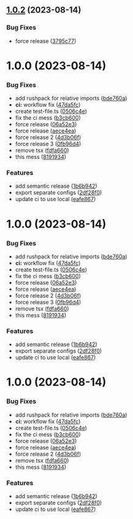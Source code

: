## [1.0.2](https://github.com/crealgo/hotcakes-eslint-config/compare/v1.0.1...v1.0.2) (2023-08-14)


### Bug Fixes

* force release ([3795c77](https://github.com/crealgo/hotcakes-eslint-config/commit/3795c779a9359c98e377b4b68adf04bf7d5c8d4d))

# 1.0.0 (2023-08-14)


### Bug Fixes

* add rushpack for relative imports ([bde760a](https://github.com/crealgo/hotcakes-eslint-config/commit/bde760ab726f9107c599ccc4be437c13093b7523))
* **ci:** workflow fix ([47da5fc](https://github.com/crealgo/hotcakes-eslint-config/commit/47da5fcb80412025fe016fe8d33644dba7c55e49))
* create test-file.ts ([0506c4e](https://github.com/crealgo/hotcakes-eslint-config/commit/0506c4edebeb7b2eb65390db517169df7121fd84))
* fix the ci mess ([b3cb600](https://github.com/crealgo/hotcakes-eslint-config/commit/b3cb600b1d84bf2ae44d708d65d9b34dd993c475))
* force release ([06a52e3](https://github.com/crealgo/hotcakes-eslint-config/commit/06a52e3a5dcaef8843fa4a48e88ed53d301c9a5e))
* force release ([aece4ea](https://github.com/crealgo/hotcakes-eslint-config/commit/aece4eabab6e38a74559f0aecfda115c947ac86b))
* force release 2 ([4d3b06f](https://github.com/crealgo/hotcakes-eslint-config/commit/4d3b06feae478228c0677c2b92721df986552c0f))
* force release 3 ([0fb96d4](https://github.com/crealgo/hotcakes-eslint-config/commit/0fb96d409d07ac88c235d18cf84dd9c4277a27f0))
* remove tsx ([fdfa660](https://github.com/crealgo/hotcakes-eslint-config/commit/fdfa660a2d18a4dde041b11acfa72b0da9d66031))
* this mess ([8191934](https://github.com/crealgo/hotcakes-eslint-config/commit/81919349595a32629f21cbd4b24a274c12be4dc2))


### Features

* add semantic release ([1b6b942](https://github.com/crealgo/hotcakes-eslint-config/commit/1b6b942e389beedaffe9e878edf136c6be3889ab))
* export separate configs ([2df28f0](https://github.com/crealgo/hotcakes-eslint-config/commit/2df28f032e68f165963d720be29f9609a1645293))
* update ci to use local ([eafe867](https://github.com/crealgo/hotcakes-eslint-config/commit/eafe8678243ee63683398c694ed9d8c313effdac))

# 1.0.0 (2023-08-14)


### Bug Fixes

* add rushpack for relative imports ([bde760a](https://github.com/crealgo/hotcakes-eslint-config/commit/bde760ab726f9107c599ccc4be437c13093b7523))
* **ci:** workflow fix ([47da5fc](https://github.com/crealgo/hotcakes-eslint-config/commit/47da5fcb80412025fe016fe8d33644dba7c55e49))
* create test-file.ts ([0506c4e](https://github.com/crealgo/hotcakes-eslint-config/commit/0506c4edebeb7b2eb65390db517169df7121fd84))
* fix the ci mess ([b3cb600](https://github.com/crealgo/hotcakes-eslint-config/commit/b3cb600b1d84bf2ae44d708d65d9b34dd993c475))
* force release ([06a52e3](https://github.com/crealgo/hotcakes-eslint-config/commit/06a52e3a5dcaef8843fa4a48e88ed53d301c9a5e))
* force release ([aece4ea](https://github.com/crealgo/hotcakes-eslint-config/commit/aece4eabab6e38a74559f0aecfda115c947ac86b))
* force release 2 ([4d3b06f](https://github.com/crealgo/hotcakes-eslint-config/commit/4d3b06feae478228c0677c2b92721df986552c0f))
* force release 3 ([0fb96d4](https://github.com/crealgo/hotcakes-eslint-config/commit/0fb96d409d07ac88c235d18cf84dd9c4277a27f0))
* remove tsx ([fdfa660](https://github.com/crealgo/hotcakes-eslint-config/commit/fdfa660a2d18a4dde041b11acfa72b0da9d66031))
* this mess ([8191934](https://github.com/crealgo/hotcakes-eslint-config/commit/81919349595a32629f21cbd4b24a274c12be4dc2))


### Features

* add semantic release ([1b6b942](https://github.com/crealgo/hotcakes-eslint-config/commit/1b6b942e389beedaffe9e878edf136c6be3889ab))
* export separate configs ([2df28f0](https://github.com/crealgo/hotcakes-eslint-config/commit/2df28f032e68f165963d720be29f9609a1645293))
* update ci to use local ([eafe867](https://github.com/crealgo/hotcakes-eslint-config/commit/eafe8678243ee63683398c694ed9d8c313effdac))

# 1.0.0 (2023-08-14)


### Bug Fixes

* add rushpack for relative imports ([bde760a](https://github.com/crealgo/hotcakes-eslint-config/commit/bde760ab726f9107c599ccc4be437c13093b7523))
* **ci:** workflow fix ([47da5fc](https://github.com/crealgo/hotcakes-eslint-config/commit/47da5fcb80412025fe016fe8d33644dba7c55e49))
* create test-file.ts ([0506c4e](https://github.com/crealgo/hotcakes-eslint-config/commit/0506c4edebeb7b2eb65390db517169df7121fd84))
* fix the ci mess ([b3cb600](https://github.com/crealgo/hotcakes-eslint-config/commit/b3cb600b1d84bf2ae44d708d65d9b34dd993c475))
* force release ([06a52e3](https://github.com/crealgo/hotcakes-eslint-config/commit/06a52e3a5dcaef8843fa4a48e88ed53d301c9a5e))
* force release ([aece4ea](https://github.com/crealgo/hotcakes-eslint-config/commit/aece4eabab6e38a74559f0aecfda115c947ac86b))
* force release 2 ([4d3b06f](https://github.com/crealgo/hotcakes-eslint-config/commit/4d3b06feae478228c0677c2b92721df986552c0f))
* remove tsx ([fdfa660](https://github.com/crealgo/hotcakes-eslint-config/commit/fdfa660a2d18a4dde041b11acfa72b0da9d66031))
* this mess ([8191934](https://github.com/crealgo/hotcakes-eslint-config/commit/81919349595a32629f21cbd4b24a274c12be4dc2))


### Features

* add semantic release ([1b6b942](https://github.com/crealgo/hotcakes-eslint-config/commit/1b6b942e389beedaffe9e878edf136c6be3889ab))
* export separate configs ([2df28f0](https://github.com/crealgo/hotcakes-eslint-config/commit/2df28f032e68f165963d720be29f9609a1645293))
* update ci to use local ([eafe867](https://github.com/crealgo/hotcakes-eslint-config/commit/eafe8678243ee63683398c694ed9d8c313effdac))
